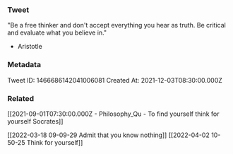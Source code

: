 ### Tweet
"Be a free thinker and don't accept everything you hear as truth. Be critical and evaluate what you believe in." 

- Aristotle

### Metadata
Tweet ID: 1466686142041006081
Created At: 2021-12-03T08:30:00.000Z

### Related
[[2021-09-01T07:30:00.000Z - Philosophy_Qu - To find yourself think for yourself Socrates]]

[[2022-03-18 09-09-29 Admit that you know nothing]]
[[2022-04-02 10-50-25 Think for yourself]]
